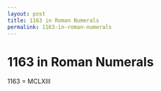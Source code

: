 ```yaml
---
layout: post
title: 1163 in Roman Numerals
permalink: 1163-in-roman-numerals
---
```


# 1163 in Roman Numerals

1163 = MCLXIII
